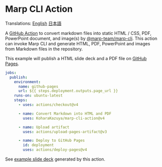 # Marp CLI Action

Translations: [English](./README.md) [日本語](./README.ja.md)

A [GitHub Action](https://docs.github.com/actions) to convert markdown files into static HTML / CSS, PDF, PowerPoint document, and image(s) by [@marp-team/marp-cli](https://github.com/marp-team/marp-cli).
This action can invoke Marp CLI and generate HTML, PDF, PowerPoint and images from Markdown files in the repository.

This example will publish a HTML slide deck and a PDF file on [GitHub Pages](https://docs.github.com/pages).

```yaml
jobs:
  publish:
    environment:
      name: github-pages
      url: ${{ steps.deployment.outputs.page_url }}
    runs-on: ubuntu-latest
    steps:
      - uses: actions/checkout@v4

      - name: Convert Markdown into HTML and PDF
        uses: KoharaKazuya/marp-cli-action@v4

      - name: Upload artifact
        uses: actions/upload-pages-artifact@v3

      - name: Deploy to GitHub Pages
        id: deployment
        uses: actions/deploy-pages@v4
```

See [example slide deck](https://koharakazuya.github.io/marp-cli-action/en/about-marp-cli-action.html) generated by this action.
